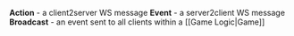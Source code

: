 **Action** - a client2server WS message
**Event** - a server2client WS message
**Broadcast** - an event sent to all clients within a [[Game Logic|Game]]
